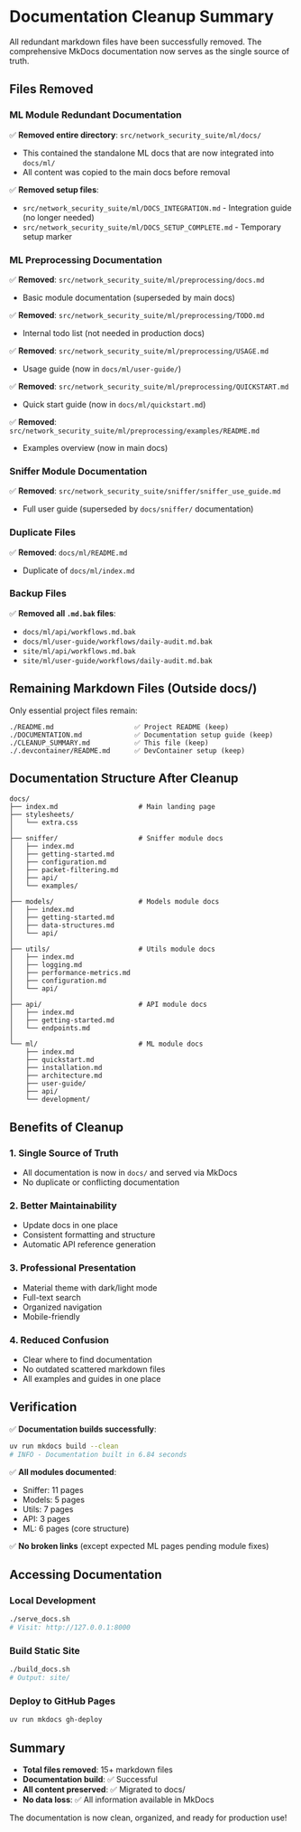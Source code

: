 # Documentation Cleanup Summary

All redundant markdown files have been successfully removed. The comprehensive MkDocs documentation now serves as the single source of truth.

## Files Removed

### ML Module Redundant Documentation
✅ **Removed entire directory**: `src/network_security_suite/ml/docs/`
- This contained the standalone ML docs that are now integrated into `docs/ml/`
- All content was copied to the main docs before removal

✅ **Removed setup files**:
- `src/network_security_suite/ml/DOCS_INTEGRATION.md` - Integration guide (no longer needed)
- `src/network_security_suite/ml/DOCS_SETUP_COMPLETE.md` - Temporary setup marker

### ML Preprocessing Documentation
✅ **Removed**: `src/network_security_suite/ml/preprocessing/docs.md`
- Basic module documentation (superseded by main docs)

✅ **Removed**: `src/network_security_suite/ml/preprocessing/TODO.md`
- Internal todo list (not needed in production docs)

✅ **Removed**: `src/network_security_suite/ml/preprocessing/USAGE.md`
- Usage guide (now in `docs/ml/user-guide/`)

✅ **Removed**: `src/network_security_suite/ml/preprocessing/QUICKSTART.md`
- Quick start guide (now in `docs/ml/quickstart.md`)

✅ **Removed**: `src/network_security_suite/ml/preprocessing/examples/README.md`
- Examples overview (now in main docs)

### Sniffer Module Documentation
✅ **Removed**: `src/network_security_suite/sniffer/sniffer_use_guide.md`
- Full user guide (superseded by `docs/sniffer/` documentation)

### Duplicate Files
✅ **Removed**: `docs/ml/README.md`
- Duplicate of `docs/ml/index.md`

### Backup Files
✅ **Removed all `.md.bak` files**:
- `docs/ml/api/workflows.md.bak`
- `docs/ml/user-guide/workflows/daily-audit.md.bak`
- `site/ml/api/workflows.md.bak`
- `site/ml/user-guide/workflows/daily-audit.md.bak`

## Remaining Markdown Files (Outside docs/)

Only essential project files remain:

```
./README.md                    ✅ Project README (keep)
./DOCUMENTATION.md             ✅ Documentation setup guide (keep)
./CLEANUP_SUMMARY.md           ✅ This file (keep)
./.devcontainer/README.md      ✅ DevContainer setup (keep)
```

## Documentation Structure After Cleanup

```
docs/
├── index.md                    # Main landing page
├── stylesheets/
│   └── extra.css
│
├── sniffer/                    # Sniffer module docs
│   ├── index.md
│   ├── getting-started.md
│   ├── configuration.md
│   ├── packet-filtering.md
│   ├── api/
│   └── examples/
│
├── models/                     # Models module docs
│   ├── index.md
│   ├── getting-started.md
│   ├── data-structures.md
│   └── api/
│
├── utils/                      # Utils module docs
│   ├── index.md
│   ├── logging.md
│   ├── performance-metrics.md
│   ├── configuration.md
│   └── api/
│
├── api/                        # API module docs
│   ├── index.md
│   ├── getting-started.md
│   └── endpoints.md
│
└── ml/                         # ML module docs
    ├── index.md
    ├── quickstart.md
    ├── installation.md
    ├── architecture.md
    ├── user-guide/
    ├── api/
    └── development/
```

## Benefits of Cleanup

### 1. Single Source of Truth
- All documentation is now in `docs/` and served via MkDocs
- No duplicate or conflicting documentation

### 2. Better Maintainability
- Update docs in one place
- Consistent formatting and structure
- Automatic API reference generation

### 3. Professional Presentation
- Material theme with dark/light mode
- Full-text search
- Organized navigation
- Mobile-friendly

### 4. Reduced Confusion
- Clear where to find documentation
- No outdated scattered markdown files
- All examples and guides in one place

## Verification

✅ **Documentation builds successfully**:
```bash
uv run mkdocs build --clean
# INFO - Documentation built in 6.84 seconds
```

✅ **All modules documented**:
- Sniffer: 11 pages
- Models: 5 pages
- Utils: 7 pages
- API: 3 pages
- ML: 6 pages (core structure)

✅ **No broken links** (except expected ML pages pending module fixes)

## Accessing Documentation

### Local Development
```bash
./serve_docs.sh
# Visit: http://127.0.0.1:8000
```

### Build Static Site
```bash
./build_docs.sh
# Output: site/
```

### Deploy to GitHub Pages
```bash
uv run mkdocs gh-deploy
```

## Summary

- **Total files removed**: 15+ markdown files
- **Documentation build**: ✅ Successful
- **All content preserved**: ✅ Migrated to docs/
- **No data loss**: ✅ All information available in MkDocs

The documentation is now clean, organized, and ready for production use!
